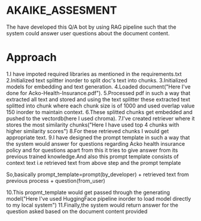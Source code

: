 # AKAIKE_ASSESMENT

The have developed this Q/A bot by using RAG pipeline such that the system could answer user questions about the document content.

# Approach

1.I have impoted required libraries as mentioned in the requirements.txt
2.Initialized text splitter inorder to split doc's text into chunks.
3.Initialized models for embedding and text generation.
4.Loaded document("Here I've done for Acko-Health-Insurance.pdf").
5.Processed pdf in such a way that extracted all text and stored and using the text splitter these extracted text splitted into chunk where each chunk size is of 1000 and used overlap value 150 inorder to maintain context.
6.These splitted chunks get embedded and pushed to the vectordb(here I used chroma).
7.I've created retriever where it stores the most similarity chunks("Here I have used top 4 chunks with higher similarity scores")
8.For these retrieved chunks I would get appropriate text.
9.I have designed the prompt template in such a way that the system would answer for questions regarding Acko health insurance policy and for questions apart from this it tries to give answer from its previous trained knowledge.And also this prompt template consists of context text i.e retrieved text from above step and the prompt template

So,basically prompt_template=prompt(by_developer) + retrieved text from previous process + question(from_user)

10.This propmt_template would get passed through the generating model("Here I've used HuggingFace pipeline inorder to load model directly to my local system")
11.Finally,the system would return answer for the question asked based on the document content provided
